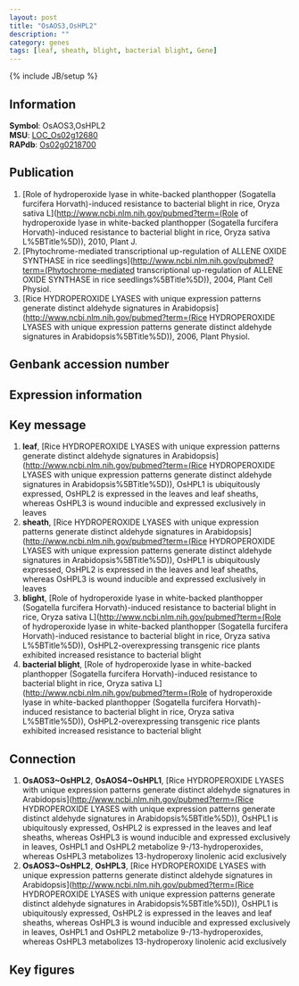 ```yaml
---
layout: post
title: "OsAOS3,OsHPL2"
description: ""
category: genes
tags: [leaf, sheath, blight, bacterial blight, Gene]
---
```

{% include JB/setup %}

## Information
__Symbol__: OsAOS3,OsHPL2  
__MSU__: [LOC_Os02g12680](http://rice.plantbiology.msu.edu/cgi-bin/ORF_infopage.cgi?orf=LOC_Os02g12680)  
__RAPdb__: [Os02g0218700](http://rapdb.dna.affrc.go.jp/viewer/gbrowse_details/irgsp1?name=Os02g0218700)  

## Publication
1. [Role of hydroperoxide lyase in white-backed planthopper (Sogatella furcifera Horvath)-induced resistance to bacterial blight in rice, Oryza sativa L](http://www.ncbi.nlm.nih.gov/pubmed?term=(Role of hydroperoxide lyase in white-backed planthopper (Sogatella furcifera Horvath)-induced resistance to bacterial blight in rice, Oryza sativa L%5BTitle%5D)), 2010, Plant J.
2. [Phytochrome-mediated transcriptional up-regulation of ALLENE OXIDE SYNTHASE in rice seedlings](http://www.ncbi.nlm.nih.gov/pubmed?term=(Phytochrome-mediated transcriptional up-regulation of ALLENE OXIDE SYNTHASE in rice seedlings%5BTitle%5D)), 2004, Plant Cell Physiol.
3. [Rice HYDROPEROXIDE LYASES with unique expression patterns generate distinct aldehyde signatures in Arabidopsis](http://www.ncbi.nlm.nih.gov/pubmed?term=(Rice HYDROPEROXIDE LYASES with unique expression patterns generate distinct aldehyde signatures in Arabidopsis%5BTitle%5D)), 2006, Plant Physiol.

## Genbank accession number

## Expression information

## Key message
1. __leaf__, [Rice HYDROPEROXIDE LYASES with unique expression patterns generate distinct aldehyde signatures in Arabidopsis](http://www.ncbi.nlm.nih.gov/pubmed?term=(Rice HYDROPEROXIDE LYASES with unique expression patterns generate distinct aldehyde signatures in Arabidopsis%5BTitle%5D)),  OsHPL1 is ubiquitously expressed, OsHPL2 is expressed in the leaves and leaf sheaths, whereas OsHPL3 is wound inducible and expressed exclusively in leaves
2. __sheath__, [Rice HYDROPEROXIDE LYASES with unique expression patterns generate distinct aldehyde signatures in Arabidopsis](http://www.ncbi.nlm.nih.gov/pubmed?term=(Rice HYDROPEROXIDE LYASES with unique expression patterns generate distinct aldehyde signatures in Arabidopsis%5BTitle%5D)),  OsHPL1 is ubiquitously expressed, OsHPL2 is expressed in the leaves and leaf sheaths, whereas OsHPL3 is wound inducible and expressed exclusively in leaves
3. __blight__, [Role of hydroperoxide lyase in white-backed planthopper (Sogatella furcifera Horvath)-induced resistance to bacterial blight in rice, Oryza sativa L](http://www.ncbi.nlm.nih.gov/pubmed?term=(Role of hydroperoxide lyase in white-backed planthopper (Sogatella furcifera Horvath)-induced resistance to bacterial blight in rice, Oryza sativa L%5BTitle%5D)),  OsHPL2-overexpressing transgenic rice plants exhibited increased resistance to bacterial blight
4. __bacterial blight__, [Role of hydroperoxide lyase in white-backed planthopper (Sogatella furcifera Horvath)-induced resistance to bacterial blight in rice, Oryza sativa L](http://www.ncbi.nlm.nih.gov/pubmed?term=(Role of hydroperoxide lyase in white-backed planthopper (Sogatella furcifera Horvath)-induced resistance to bacterial blight in rice, Oryza sativa L%5BTitle%5D)),  OsHPL2-overexpressing transgenic rice plants exhibited increased resistance to bacterial blight

## Connection
1. __OsAOS3~OsHPL2__, __OsAOS4~OsHPL1__, [Rice HYDROPEROXIDE LYASES with unique expression patterns generate distinct aldehyde signatures in Arabidopsis](http://www.ncbi.nlm.nih.gov/pubmed?term=(Rice HYDROPEROXIDE LYASES with unique expression patterns generate distinct aldehyde signatures in Arabidopsis%5BTitle%5D)),  OsHPL1 is ubiquitously expressed, OsHPL2 is expressed in the leaves and leaf sheaths, whereas OsHPL3 is wound inducible and expressed exclusively in leaves, OsHPL1 and OsHPL2 metabolize 9-/13-hydroperoxides, whereas OsHPL3 metabolizes 13-hydroperoxy linolenic acid exclusively
2. __OsAOS3~OsHPL2__, __OsHPL3__, [Rice HYDROPEROXIDE LYASES with unique expression patterns generate distinct aldehyde signatures in Arabidopsis](http://www.ncbi.nlm.nih.gov/pubmed?term=(Rice HYDROPEROXIDE LYASES with unique expression patterns generate distinct aldehyde signatures in Arabidopsis%5BTitle%5D)),  OsHPL1 is ubiquitously expressed, OsHPL2 is expressed in the leaves and leaf sheaths, whereas OsHPL3 is wound inducible and expressed exclusively in leaves, OsHPL1 and OsHPL2 metabolize 9-/13-hydroperoxides, whereas OsHPL3 metabolizes 13-hydroperoxy linolenic acid exclusively

## Key figures


